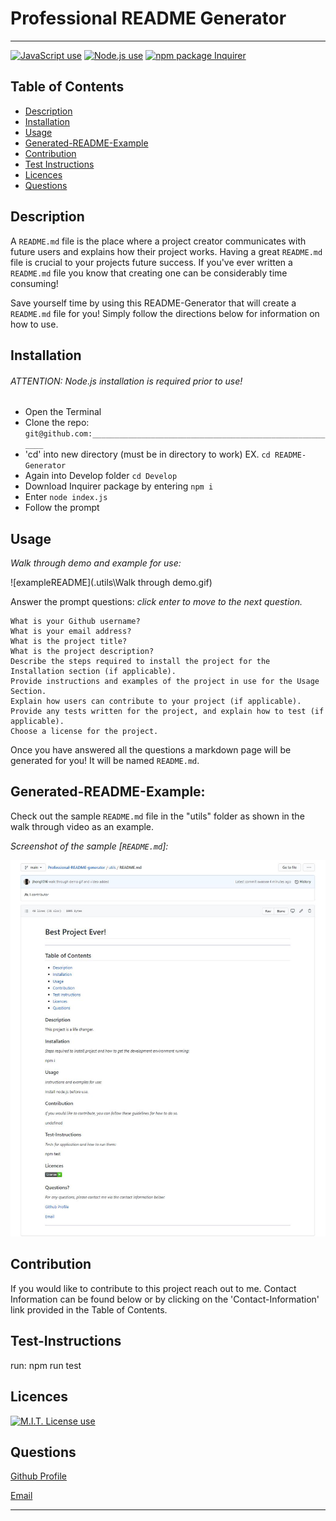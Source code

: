 # Professional README Generator
----

<a href="https://img.shields.io/badge/JavaScipt-100%25-yellow"><img alt="JavaScript use" src="https://img.shields.io/badge/JavaScipt-100%25-yellow"></a> <a href="https://img.shields.io/badge/Used-Node.js-red"><img alt="Node.js use" src="https://img.shields.io/badge/Used-Node.js-red"></a> <a href="https://img.shields.io/badge/npm-Inquirer-orange"><img alt="npm package Inquirer" src="https://img.shields.io/badge/npm-Inquirer-orange"></a>

## Table of Contents
- [Description](#description)
- [Installation](#installation)
- [Usage](#usage)
- [Generated-README-Example](#generated-readme-example)
- [Contribution](#contribution)
- [Test Instructions](#test-instructions)
- [Licences](#licences)
- [Questions](#questions)

## Description
A `README.md` file is the place where a project creator communicates with future users and explains how their project works. Having a great `README.md` file is crucial to your projects future success. If you've ever written a `README.md` file you know that creating one can be considerably time consuming!

Save yourself time by using this README-Generator that will create a `README.md` file for you! Simply follow the directions below for information on how to use.

## Installation

###### ATTENTION: Node.js installation is required prior to use!

- Open the Terminal
- Clone the repo: `git@github.com:________________________________________________________`
- 'cd' into new directory (must be in directory to work) EX. `cd README-Generator`
- Again into Develop folder `cd Develop`
- Download Inquirer package by entering `npm i`
- Enter `node index.js`
- Follow the prompt

## Usage
*Walk through demo and example for use:*

![exampleREADME](.utils\Walk through demo.gif)

Answer the prompt questions: _click enter to move to the next question._

```
What is your Github username?
What is your email address?
What is the project title?
What is the project description?
Describe the steps required to install the project for the Installation section (if applicable).
Provide instructions and examples of the project in use for the Usage Section.
Explain how users can contribute to your project (if applicable).
Provide any tests written for the project, and explain how to test (if applicable).
Choose a license for the project.
```

Once you have answered all the questions a markdown page will be generated for you!
It will be named `README.md`.

## Generated-README-Example:
Check out the sample `README.md` file in the "utils" folder as shown in the walk through video as an example.

*Screenshot of the sample [`README.md`]:*

![Screenshot](https://github.com/jhong1016/Professional-README-generator/blob/main/utils/Screenshot%20of%20example%20README.JPG)

## Contribution
If you would like to contribute to this project reach out to me. Contact Information can be found below or by clicking on the 'Contact-Information' link provided in the Table of Contents.

## Test-Instructions

run: npm run test

## Licences 

<a href="https://img.shields.io/badge/License-MIT-brightgreen"><img alt="M.I.T. License use" src="https://img.shields.io/badge/License-MIT-brightgreen"></a>

## Questions

[Github Profile](https://github.com/jhong1016)

[Email](jnhg1016@gmail.com)

---
